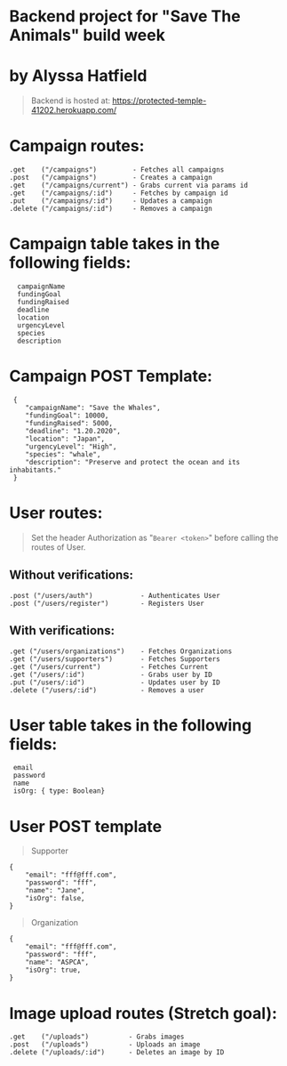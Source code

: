 # Backend project for "Save The Animals" build week

# by Alyssa Hatfield

> Backend is hosted at: https://protected-temple-41202.herokuapp.com/

# Campaign routes:

    .get    ("/campaigns")         - Fetches all campaigns
    .post   ("/campaigns")         - Creates a campaign
    .get    ("/campaigns/current") - Grabs current via params id
    .get    ("/campaigns/:id")     - Fetches by campaign id
    .put    ("/campaigns/:id")     - Updates a campaign
    .delete ("/campaigns/:id")     - Removes a campaign

# Campaign table takes in the following fields:

      campaignName
      fundingGoal
      fundingRaised
      deadline
      location
      urgencyLevel
      species
      description

# Campaign POST Template:

``` 
 {   
    "campaignName": "Save the Whales",
	"fundingGoal": 10000,
    "fundingRaised": 5000,
	"deadline": "1.20.2020",
	"location": "Japan",
	"urgencyLevel": "High",
	"species": "whale",
	"description": "Preserve and protect the ocean and its inhabitants."
 }
```
# User routes:

> Set the header Authorization as "`Bearer <token>`" before calling the routes of User.

## Without verifications:

    .post ("/users/auth")            - Authenticates User
    .post ("/users/register")        - Registers User

## With verifications:

    .get ("/users/organizations")    - Fetches Organizations
    .get ("/users/supporters")       - Fetches Supporters
    .get ("/users/current")          - Fetches Current
    .get ("/users/:id")              - Grabs user by ID
    .put ("/users/:id")              - Updates user by ID
    .delete ("/users/:id")           - Removes a user


# User table takes in the following fields:

     email
     password
     name
     isOrg: { type: Boolean}

# User POST template

>Supporter
```
{
	"email": "fff@fff.com",
	"password": "fff",
	"name": "Jane",
	"isOrg": false,
}
```
>Organization

```
{
	"email": "fff@fff.com",
	"password": "fff",
	"name": "ASPCA",
	"isOrg": true,
}
```

# Image upload routes (Stretch goal):

    .get    ("/uploads")          - Grabs images
    .post   ("/uploads")          - Uploads an image
    .delete ("/uploads/:id")      - Deletes an image by ID